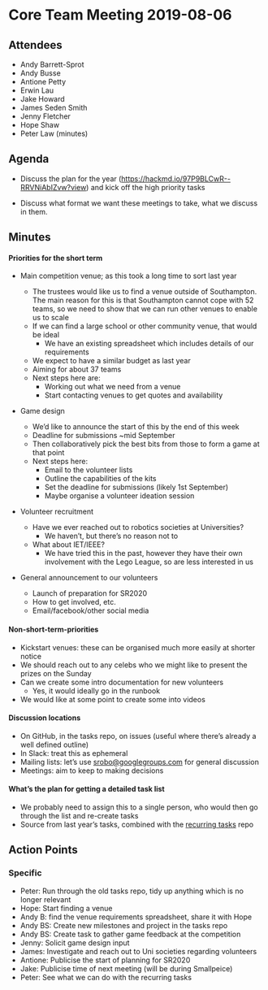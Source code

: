 # Core Team Meeting 2019-08-06

## Attendees
 * Andy Barrett-Sprot
 * Andy Busse
 * Antione Petty
 * Erwin Lau
 * Jake Howard
 * James Seden Smith
 * Jenny Fletcher
 * Hope Shaw
 * Peter Law (minutes)

## Agenda

* Discuss the plan for the year (https://hackmd.io/97P9BLCwR--RRVNiAbIZvw?view)
  and kick off the high priority tasks

* Discuss what format we want these meetings to take, what we discuss in them.

## Minutes

#### Priorities for the short term

 * Main competition venue; as this took a long time to sort last year
   * The trustees would like us to find a venue outside of Southampton. The main reason for this is that Southampton cannot cope with 52 teams, so we need to show that we can run other venues to enable us to scale
   * If we can find a large school or other community venue, that would be ideal
     * We have an existing spreadsheet which includes details of our requirements
   * We expect to have a similar budget as last year
   * Aiming for about 37 teams
   * Next steps here are:
     * Working out what we need from a venue
     * Start contacting venues to get quotes and availability

 * Game design
   * We’d like to announce the start of this by the end of this week
   * Deadline for submissions ~mid September
   * Then collaboratively pick the best bits from those to form a game at that point
   * Next steps here:
     * Email to the volunteer lists
     * Outline the capabilities of the kits
     * Set the deadline for submissions (likely 1st September)
     * Maybe organise a volunteer ideation session

 * Volunteer recruitment
   * Have we ever reached out to robotics societies at Universities?
     * We haven’t, but there’s no reason not to
   * What about IET/IEEE?
     * We have tried this in the past, however they have their own involvement with the Lego League, so are less interested in us

 * General announcement to our volunteers
   * Launch of preparation for SR2020
   * How to get involved, etc.
   * Email/facebook/other social media

#### Non-short-term-priorities

   * Kickstart venues: these can be organised much more easily at shorter notice
   * We should reach out to any celebs who we might like to present the prizes on the Sunday
   * Can we create some intro documentation for new volunteers
     * Yes, it would ideally go in the runbook
   * We would like at some point to create some into videos

#### Discussion locations

   * On GitHub, in the tasks repo, on issues (useful where there’s already a well defined outline)
   * In Slack: treat this as ephemeral
   * Mailing lists: let’s use srobo@googlegroups.com for general discussion
   * Meetings: aim to keep to making decisions

####  What’s the plan for getting a detailed task list

   * We probably need to assign this to a single person, who would then go through the list and re-create tasks
   * Source from last year’s tasks, combined with the [recurring tasks](https://github.com/srobo/recurring-tasks) repo

## Action Points

### Specific

 * Peter: Run through the old tasks repo, tidy up anything which is no longer relevant
 * Hope: Start finding a venue
 * Andy B: find the venue requirements spreadsheet, share it with Hope
 * Andy BS: Create new milestones and project in the tasks repo
 * Andy BS: Create task to gather game feedback at the competition
 * Jenny: Solicit game design input
 * James: Investigate and reach out to Uni societies regarding volunteers
 * Antione: Publicise the start of planning for SR2020
 * Jake: Publicise time of next meeting (will be during Smallpeice)
 * Peter: See what we can do with the recurring tasks
